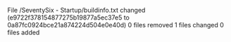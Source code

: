 File /SeventySix - Startup/buildinfo.txt changed (e9722f378154877275b19877a5ec37e5 to 0a87fc0924bce21a874224d504e0e40d) 
0 files removed
1 files changed
0 files added